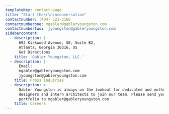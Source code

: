 ```yaml
---
templateKey: contact-page
title: "Start the\r\n\nconversation"
contactnumber: (404) 521-3166
contactnumberone: mgabler@gableryoungston.com
contactnumbertwo: 'jyoungston@gableryoungston.com '
sidebarcontent:
  - description: |-
      692 Kirkwood Avenue, SE, Suite B2,
      Atlanta, Georgia 30316, US
      Get Directions
    title: 'Gabler Youngston, LLC.'
  - description: |-
      Email:
      mgabler@gableryoungston.com
      jyoungston@gableryoungston.com
    title: Press inquiries
  - description: >-
      Gabler Youngston is always on the lookout for dedicated and enthusiastic
      designers and intern architects to join our team. Please send your CV and
      portfolio to mgabler@gableryoungston.com.
    title: Careers
---
```


